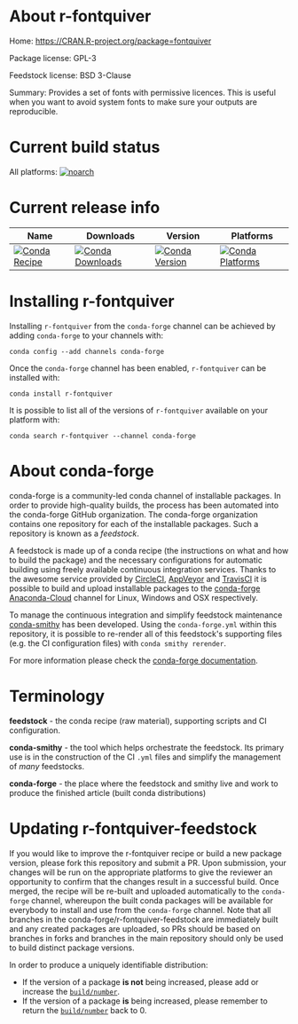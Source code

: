 About r-fontquiver
==================

Home: https://CRAN.R-project.org/package=fontquiver

Package license: GPL-3

Feedstock license: BSD 3-Clause

Summary: Provides a set of fonts with permissive licences. This is useful when you want to avoid system fonts to make sure your outputs are reproducible.



Current build status
====================

All platforms:
[![noarch](https://img.shields.io/circleci/project/github/conda-forge/r-fontquiver-feedstock/master.svg?label=noarch)](https://circleci.com/gh/conda-forge/r-fontquiver-feedstock)

Current release info
====================

| Name | Downloads | Version | Platforms |
| --- | --- | --- | --- |
| [![Conda Recipe](https://img.shields.io/badge/recipe-r--fontquiver-green.svg)](https://anaconda.org/conda-forge/r-fontquiver) | [![Conda Downloads](https://img.shields.io/conda/dn/conda-forge/r-fontquiver.svg)](https://anaconda.org/conda-forge/r-fontquiver) | [![Conda Version](https://img.shields.io/conda/vn/conda-forge/r-fontquiver.svg)](https://anaconda.org/conda-forge/r-fontquiver) | [![Conda Platforms](https://img.shields.io/conda/pn/conda-forge/r-fontquiver.svg)](https://anaconda.org/conda-forge/r-fontquiver) |

Installing r-fontquiver
=======================

Installing `r-fontquiver` from the `conda-forge` channel can be achieved by adding `conda-forge` to your channels with:

```
conda config --add channels conda-forge
```

Once the `conda-forge` channel has been enabled, `r-fontquiver` can be installed with:

```
conda install r-fontquiver
```

It is possible to list all of the versions of `r-fontquiver` available on your platform with:

```
conda search r-fontquiver --channel conda-forge
```


About conda-forge
=================

conda-forge is a community-led conda channel of installable packages.
In order to provide high-quality builds, the process has been automated into the
conda-forge GitHub organization. The conda-forge organization contains one repository
for each of the installable packages. Such a repository is known as a *feedstock*.

A feedstock is made up of a conda recipe (the instructions on what and how to build
the package) and the necessary configurations for automatic building using freely
available continuous integration services. Thanks to the awesome service provided by
[CircleCI](https://circleci.com/), [AppVeyor](https://www.appveyor.com/)
and [TravisCI](https://travis-ci.org/) it is possible to build and upload installable
packages to the [conda-forge](https://anaconda.org/conda-forge)
[Anaconda-Cloud](https://anaconda.org/) channel for Linux, Windows and OSX respectively.

To manage the continuous integration and simplify feedstock maintenance
[conda-smithy](https://github.com/conda-forge/conda-smithy) has been developed.
Using the ``conda-forge.yml`` within this repository, it is possible to re-render all of
this feedstock's supporting files (e.g. the CI configuration files) with ``conda smithy rerender``.

For more information please check the [conda-forge documentation](https://conda-forge.org/docs/).

Terminology
===========

**feedstock** - the conda recipe (raw material), supporting scripts and CI configuration.

**conda-smithy** - the tool which helps orchestrate the feedstock.
                   Its primary use is in the construction of the CI ``.yml`` files
                   and simplify the management of *many* feedstocks.

**conda-forge** - the place where the feedstock and smithy live and work to
                  produce the finished article (built conda distributions)


Updating r-fontquiver-feedstock
===============================

If you would like to improve the r-fontquiver recipe or build a new
package version, please fork this repository and submit a PR. Upon submission,
your changes will be run on the appropriate platforms to give the reviewer an
opportunity to confirm that the changes result in a successful build. Once
merged, the recipe will be re-built and uploaded automatically to the
`conda-forge` channel, whereupon the built conda packages will be available for
everybody to install and use from the `conda-forge` channel.
Note that all branches in the conda-forge/r-fontquiver-feedstock are
immediately built and any created packages are uploaded, so PRs should be based
on branches in forks and branches in the main repository should only be used to
build distinct package versions.

In order to produce a uniquely identifiable distribution:
 * If the version of a package **is not** being increased, please add or increase
   the [``build/number``](https://conda.io/docs/user-guide/tasks/build-packages/define-metadata.html#build-number-and-string).
 * If the version of a package **is** being increased, please remember to return
   the [``build/number``](https://conda.io/docs/user-guide/tasks/build-packages/define-metadata.html#build-number-and-string)
   back to 0.
